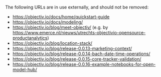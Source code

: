 The following URLs are in use externally, and should not be removed:
- https://objectiv.io/docs/home/quickstart-guide
- https://objectiv.io/docs/modeling/
- https://objectiv.io/blog/meet-objectiv/ (e.g. by https://www.emerce.nl/nieuws/utrechts-objectivio-opensource-productanalytics)
- https://objectiv.io/blog/location-stack/
- https://objectiv.io/blog/release-0.0.13-marketing-context/
- https://objectiv.io/blog/release-0.0.14-bach-date-time-operations/
- https://objectiv.io/blog/release-0.0.15-core-tracker-validation/
- https://objectiv.io/blog/release-0.0.16-example-notebooks-for-open-model-hub/